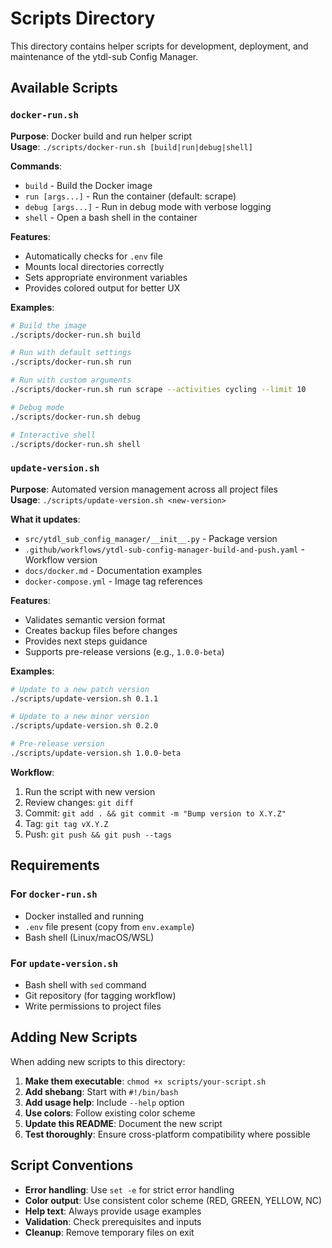# Scripts Directory

This directory contains helper scripts for development, deployment, and maintenance of the ytdl-sub Config Manager.

## Available Scripts

### `docker-run.sh`
**Purpose**: Docker build and run helper script  
**Usage**: `./scripts/docker-run.sh [build|run|debug|shell]`

**Commands**:
- `build` - Build the Docker image
- `run [args...]` - Run the container (default: scrape)
- `debug [args...]` - Run in debug mode with verbose logging
- `shell` - Open a bash shell in the container

**Features**:
- Automatically checks for `.env` file
- Mounts local directories correctly
- Sets appropriate environment variables
- Provides colored output for better UX

**Examples**:
```bash
# Build the image
./scripts/docker-run.sh build

# Run with default settings
./scripts/docker-run.sh run

# Run with custom arguments
./scripts/docker-run.sh run scrape --activities cycling --limit 10

# Debug mode
./scripts/docker-run.sh debug

# Interactive shell
./scripts/docker-run.sh shell
```

### `update-version.sh`
**Purpose**: Automated version management across all project files  
**Usage**: `./scripts/update-version.sh <new-version>`

**What it updates**:
- `src/ytdl_sub_config_manager/__init__.py` - Package version
- `.github/workflows/ytdl-sub-config-manager-build-and-push.yaml` - Workflow version
- `docs/docker.md` - Documentation examples
- `docker-compose.yml` - Image tag references

**Features**:
- Validates semantic version format
- Creates backup files before changes
- Provides next steps guidance
- Supports pre-release versions (e.g., `1.0.0-beta`)

**Examples**:
```bash
# Update to a new patch version
./scripts/update-version.sh 0.1.1

# Update to a new minor version
./scripts/update-version.sh 0.2.0

# Pre-release version
./scripts/update-version.sh 1.0.0-beta
```

**Workflow**:
1. Run the script with new version
2. Review changes: `git diff`
3. Commit: `git add . && git commit -m "Bump version to X.Y.Z"`
4. Tag: `git tag vX.Y.Z`
5. Push: `git push && git push --tags`

## Requirements

### For `docker-run.sh`
- Docker installed and running
- `.env` file present (copy from `env.example`)
- Bash shell (Linux/macOS/WSL)

### For `update-version.sh`
- Bash shell with `sed` command
- Git repository (for tagging workflow)
- Write permissions to project files

## Adding New Scripts

When adding new scripts to this directory:

1. **Make them executable**: `chmod +x scripts/your-script.sh`
2. **Add shebang**: Start with `#!/bin/bash`
3. **Add usage help**: Include `--help` option
4. **Use colors**: Follow existing color scheme
5. **Update this README**: Document the new script
6. **Test thoroughly**: Ensure cross-platform compatibility where possible

## Script Conventions

- **Error handling**: Use `set -e` for strict error handling
- **Color output**: Use consistent color scheme (RED, GREEN, YELLOW, NC)
- **Help text**: Always provide usage examples
- **Validation**: Check prerequisites and inputs
- **Cleanup**: Remove temporary files on exit
